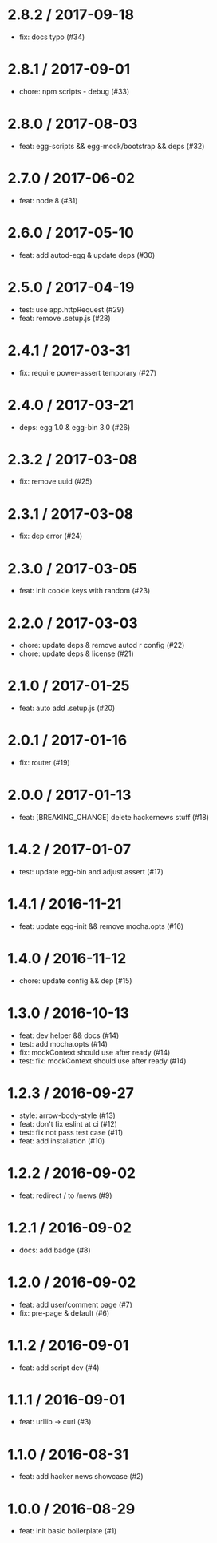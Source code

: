 
2.8.2 / 2017-09-18
==================

  * fix: docs typo (#34)

2.8.1 / 2017-09-01
==================

  * chore: npm scripts - debug (#33)

2.8.0 / 2017-08-03
==================

  * feat: egg-scripts && egg-mock/bootstrap && deps (#32)

2.7.0 / 2017-06-02
==================

  * feat: node 8 (#31)

2.6.0 / 2017-05-10
==================

  * feat: add autod-egg & update deps (#30)

2.5.0 / 2017-04-19
==================

  * test: use app.httpRequest (#29)
  * feat: remove .setup.js (#28)

2.4.1 / 2017-03-31
==================

  * fix: require power-assert temporary (#27)

2.4.0 / 2017-03-21
==================

  * deps: egg 1.0 & egg-bin 3.0 (#26)

2.3.2 / 2017-03-08
==================

  * fix: remove uuid (#25)

2.3.1 / 2017-03-08
==================

  * fix: dep error (#24)

2.3.0 / 2017-03-05
==================

  * feat: init cookie keys with random (#23)

2.2.0 / 2017-03-03
==================

  * chore: update deps & remove autod r config (#22)
  * chore: update deps & license (#21)

2.1.0 / 2017-01-25
==================

  * feat: auto add .setup.js (#20)

2.0.1 / 2017-01-16
==================

  * fix: router (#19)

2.0.0 / 2017-01-13
==================

  * feat: [BREAKING_CHANGE] delete hackernews stuff (#18)

1.4.2 / 2017-01-07
==================

  * test: update egg-bin and adjust assert (#17)

1.4.1 / 2016-11-21
==================

  * feat: update egg-init && remove mocha.opts (#16)

1.4.0 / 2016-11-12
==================

  * chore: update config && dep (#15)

1.3.0 / 2016-10-13
==================

  * feat: dev helper && docs (#14)
  * test: add mocha.opts (#14)
  * fix: mockContext should use after ready (#14)
  * test: fix: mockContext should use after ready (#14)

1.2.3 / 2016-09-27
==================

  * style: arrow-body-style (#13)
  * feat: don't fix eslint at ci (#12)
  * test: fix not pass test case (#11)
  * feat: add installation (#10)

1.2.2 / 2016-09-02
==================

  * feat: redirect / to /news (#9)

1.2.1 / 2016-09-02
==================

  * docs: add badge (#8)

1.2.0 / 2016-09-02
==================

  * feat: add user/comment page (#7)
  * fix: pre-page & default (#6)

1.1.2 / 2016-09-01
==================

  * feat: add script dev (#4)

1.1.1 / 2016-09-01
==================

  * feat: urllib -> curl (#3)

1.1.0 / 2016-08-31
==================

  * feat: add hacker news showcase (#2)

1.0.0 / 2016-08-29
==================

  * feat: init basic boilerplate (#1)


